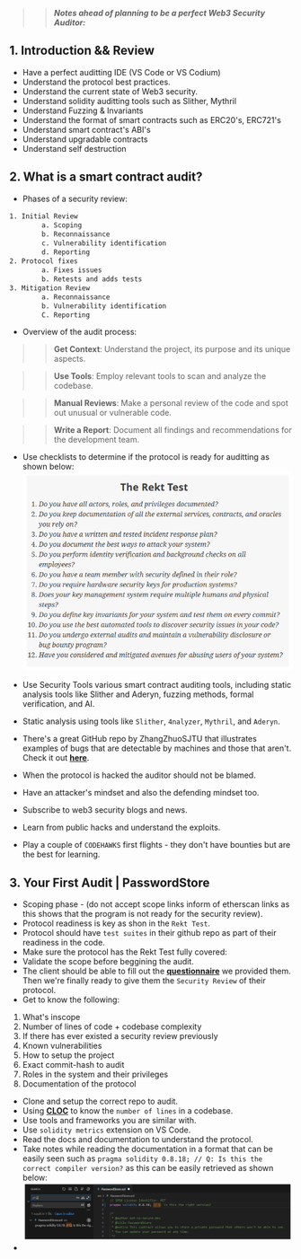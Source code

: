 
>> ***Notes ahead of planning to be a perfect Web3 Security Auditor:***

## 1. Introduction && Review
- Have a perfect auditting IDE (VS Code or VS Codium)
- Understand the protocol best practices.
- Understand the current state of Web3 security.
- Understand solidity auditting tools such as Slither, Mythril
- Understand Fuzzing & Invariants
- Understand the format of smart contracts such as ERC20's, ERC721's
- Understand smart contract's ABI's
- Understand upgradable contracts
- Understand self destruction

## 2. What is a smart contract audit?
- Phases of a security review:

```Solidity
1. Initial Review
        a. Scoping
        b. Reconnaissance
        c. Vulnerability identification
        d. Reporting
2. Protocol fixes
        a. Fixes issues
        b. Retests and adds tests
3. Mitigation Review
        a. Reconnaissance
        b. Vulnerability identification
        C. Reporting
```

- Overview of the audit process:

>> **Get Context**: Understand the project, its purpose and its unique aspects.

>> **Use Tools**: Employ relevant tools to scan and analyze the codebase.

>> **Manual Reviews**: Make a personal review of the code and spot out unusual or vulnerable code.

>> **Write a Report**: Document all findings and recommendations for the development team.

- Use checklists to determine if the protocol is ready for auditting as shown below:
![alt text](<Advanced/Smart Contract Security/S2 Whats Is A Smart Contract Audit/Images/image.png>)

- Use Security Tools various smart contract auditing tools, including static analysis tools like Slither and Aderyn, fuzzing methods, formal verification, and AI.
- Static analysis using tools like `Slither`, `4nalyzer`, `Mythril`, and `Aderyn`.
- There's a great GitHub repo by ZhangZhuoSJTU that illustrates examples of bugs that are detectable by machines and those that aren't. Check it out **[here](https://github.com/ZhangZhuoSJTU/Web3Bugs)**.
- When the protocol is hacked the auditor should not be blamed.
- Have an attacker's mindset and also the defending mindset too.
- Subscribe to web3 security blogs and news.
- Learn from public hacks and understand the exploits.
- Play a couple of `CODEHAWKS` first flights - they don't have bounties but are the best for learning.

## 3. Your First Audit | PasswordStore
- Scoping phase - (do not accept scope links inform of etherscan links as this shows that the program is not ready for the security review).
- Protocol readiness is key as shon in the `Rekt Test`.
- Protocol should have `test suites` in their github repo as part of their readiness in the code.
- Make sure the protocol has the Rekt Test fully covered:
- Validate the scope before beggining the audit.
- The client should be able to fill out the **[questionnaire](https://github.com/Cyfrin/3-passwordstore-audit/blob/onboarded/minimal-onboarding-filled.md)** we provided them. Then we're finally ready to give them the `Security Review` of their protocol.
- Get to know the following:
1. What's inscope
2. Number of lines of code + codebase complexity
3. If there has ever existed a security review previously
4. Known vulnerabilities
5. How to setup the project
6. Exact commit-hash to audit
7. Roles in the system and their privileges
8. Documentation of the protocol

- Clone and setup the correct repo to audit.
- Using **[CLOC](https://github.com/AlDanial/cloc)** to know the `number of lines` in a codebase.
- Use tools and frameworks you are similar with.
- Use `solidity metrics` extension on VS Code.
- Read the docs and documentation to understand the protocol.
- Take notes while reading the documentation in a format that can be easily seen such as `pragma solidity 0.8.18; // Q: Is this the correct compiler version?` as this can be easily retrieved as shown below:
![alt text](<Advanced/Smart Contract Security/S3 Your First Audit/Images/image copy 9.png>)
- 